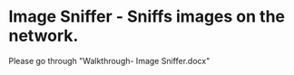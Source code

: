 # Image Sniffer - Sniffs images on the network.
Please go through "Walkthrough- Image Sniffer.docx"

